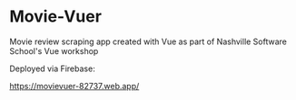 # Movie-Vuer

Movie review scraping app created with Vue as part of Nashville Software School's Vue workshop

Deployed via Firebase:

https://movievuer-82737.web.app/
